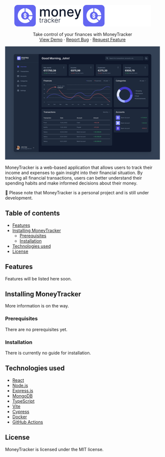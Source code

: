 <a name="readme-top"></a>

<div align="center">
  <img width="220" src="./docs/logo-light.svg#gh-light-mode-only" />
  <img width="220" src="./docs/logo-dark.svg#gh-dark-mode-only" />

  <p align="center">
    Take control of your finances with MoneyTracker
    <br />
    <a href="#">View Demo</a>
    ·
    <a href="#">Report Bug</a>
    ·
    <a href="#">Request Feature</a>
  </p>
</div>

![MoneyTracker Dashboard Mockup](./docs/mockup.png)

MoneyTracker is a web-based application that allows users to track their income and expenses to gain insight into their financial situation. By tracking all financial transactions, users can better understand their spending habits and make informed decisions about their money.

:construction: Please note that MoneyTracker is a personal project and is still under development.

## Table of contents
- [Features](#features)
- [Installing MoneyTracker](#installing-moneytracker)
  - [Prerequisites](#prerequisites)
  - [Installation](#installation)
- [Technologies used](#technologies-used)
- [License](#license)

## Features
Features will be listed here soon.

## Installing MoneyTracker
More information is on the way.

### Prerequisites
There are no prerequisites yet.

### Installation
There is currently no guide for installation.

## Technologies used
- [React](https://reactjs.org/)
- [Node.js](https://nodejs.org/)
- [Express.js](https://expressjs.com/)
- [MongoDB](https://www.mongodb.com/)
- [TypeScript](https://www.typescriptlang.org/)
- [Vite](https://vitejs.dev/)
- [Cypress](https://www.cypress.io/)
- [Docker](https://www.docker.com/)
- [GitHub Actions](https://github.com/features/actions)

## License
MoneyTracker is licensed under the MIT license.
